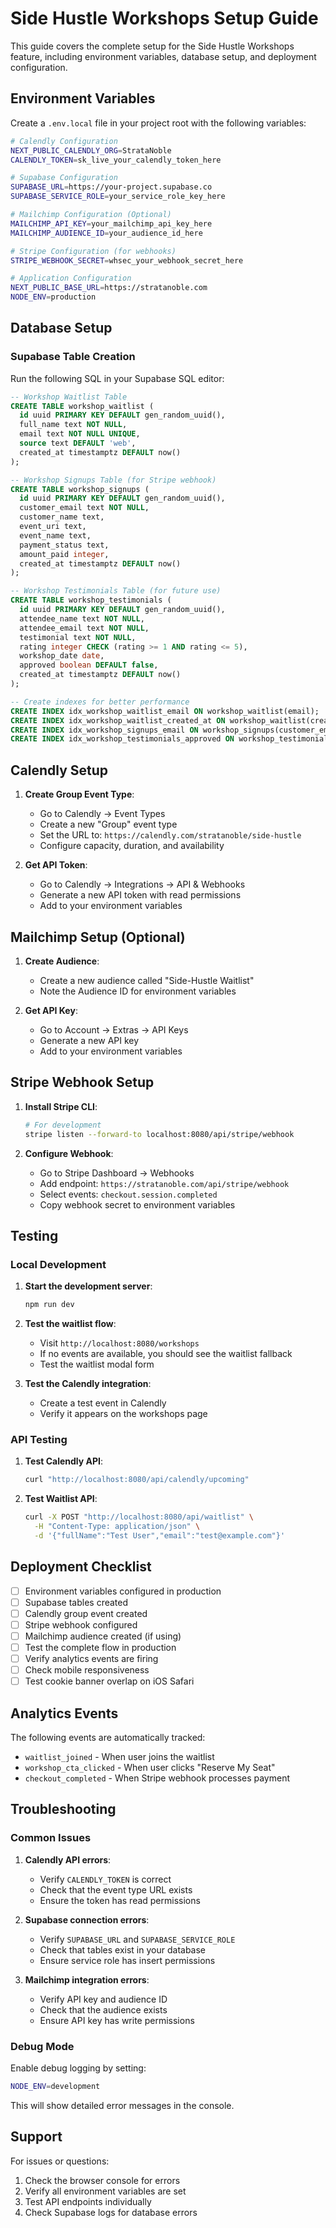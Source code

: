 # Side Hustle Workshops Setup Guide

This guide covers the complete setup for the Side Hustle Workshops feature, including environment variables, database setup, and deployment configuration.

## Environment Variables

Create a `.env.local` file in your project root with the following variables:

```bash
# Calendly Configuration
NEXT_PUBLIC_CALENDLY_ORG=StrataNoble
CALENDLY_TOKEN=sk_live_your_calendly_token_here

# Supabase Configuration
SUPABASE_URL=https://your-project.supabase.co
SUPABASE_SERVICE_ROLE=your_service_role_key_here

# Mailchimp Configuration (Optional)
MAILCHIMP_API_KEY=your_mailchimp_api_key_here
MAILCHIMP_AUDIENCE_ID=your_audience_id_here

# Stripe Configuration (for webhooks)
STRIPE_WEBHOOK_SECRET=whsec_your_webhook_secret_here

# Application Configuration
NEXT_PUBLIC_BASE_URL=https://stratanoble.com
NODE_ENV=production
```

## Database Setup

### Supabase Table Creation

Run the following SQL in your Supabase SQL editor:

```sql
-- Workshop Waitlist Table
CREATE TABLE workshop_waitlist (
  id uuid PRIMARY KEY DEFAULT gen_random_uuid(),
  full_name text NOT NULL,
  email text NOT NULL UNIQUE,
  source text DEFAULT 'web',
  created_at timestamptz DEFAULT now()
);

-- Workshop Signups Table (for Stripe webhook)
CREATE TABLE workshop_signups (
  id uuid PRIMARY KEY DEFAULT gen_random_uuid(),
  customer_email text NOT NULL,
  customer_name text,
  event_uri text,
  event_name text,
  payment_status text,
  amount_paid integer,
  created_at timestamptz DEFAULT now()
);

-- Workshop Testimonials Table (for future use)
CREATE TABLE workshop_testimonials (
  id uuid PRIMARY KEY DEFAULT gen_random_uuid(),
  attendee_name text NOT NULL,
  attendee_email text NOT NULL,
  testimonial text NOT NULL,
  rating integer CHECK (rating >= 1 AND rating <= 5),
  workshop_date date,
  approved boolean DEFAULT false,
  created_at timestamptz DEFAULT now()
);

-- Create indexes for better performance
CREATE INDEX idx_workshop_waitlist_email ON workshop_waitlist(email);
CREATE INDEX idx_workshop_waitlist_created_at ON workshop_waitlist(created_at);
CREATE INDEX idx_workshop_signups_email ON workshop_signups(customer_email);
CREATE INDEX idx_workshop_testimonials_approved ON workshop_testimonials(approved);
```

## Calendly Setup

1. **Create Group Event Type**:
   - Go to Calendly → Event Types
   - Create a new "Group" event type
   - Set the URL to: `https://calendly.com/stratanoble/side-hustle`
   - Configure capacity, duration, and availability

2. **Get API Token**:
   - Go to Calendly → Integrations → API & Webhooks
   - Generate a new API token with read permissions
   - Add to your environment variables

## Mailchimp Setup (Optional)

1. **Create Audience**:
   - Create a new audience called "Side-Hustle Waitlist"
   - Note the Audience ID for environment variables

2. **Get API Key**:
   - Go to Account → Extras → API Keys
   - Generate a new API key
   - Add to your environment variables

## Stripe Webhook Setup

1. **Install Stripe CLI**:
   ```bash
   # For development
   stripe listen --forward-to localhost:8080/api/stripe/webhook
   ```

2. **Configure Webhook**:
   - Go to Stripe Dashboard → Webhooks
   - Add endpoint: `https://stratanoble.com/api/stripe/webhook`
   - Select events: `checkout.session.completed`
   - Copy webhook secret to environment variables

## Testing

### Local Development

1. **Start the development server**:
   ```bash
   npm run dev
   ```

2. **Test the waitlist flow**:
   - Visit `http://localhost:8080/workshops`
   - If no events are available, you should see the waitlist fallback
   - Test the waitlist modal form

3. **Test the Calendly integration**:
   - Create a test event in Calendly
   - Verify it appears on the workshops page

### API Testing

1. **Test Calendly API**:
   ```bash
   curl "http://localhost:8080/api/calendly/upcoming"
   ```

2. **Test Waitlist API**:
   ```bash
   curl -X POST "http://localhost:8080/api/waitlist" \
     -H "Content-Type: application/json" \
     -d '{"fullName":"Test User","email":"test@example.com"}'
   ```

## Deployment Checklist

- [ ] Environment variables configured in production
- [ ] Supabase tables created
- [ ] Calendly group event created
- [ ] Stripe webhook configured
- [ ] Mailchimp audience created (if using)
- [ ] Test the complete flow in production
- [ ] Verify analytics events are firing
- [ ] Check mobile responsiveness
- [ ] Test cookie banner overlap on iOS Safari

## Analytics Events

The following events are automatically tracked:

- `waitlist_joined` - When user joins the waitlist
- `workshop_cta_clicked` - When user clicks "Reserve My Seat"
- `checkout_completed` - When Stripe webhook processes payment

## Troubleshooting

### Common Issues

1. **Calendly API errors**:
   - Verify `CALENDLY_TOKEN` is correct
   - Check that the event type URL exists
   - Ensure the token has read permissions

2. **Supabase connection errors**:
   - Verify `SUPABASE_URL` and `SUPABASE_SERVICE_ROLE`
   - Check that tables exist in your database
   - Ensure service role has insert permissions

3. **Mailchimp integration errors**:
   - Verify API key and audience ID
   - Check that the audience exists
   - Ensure API key has write permissions

### Debug Mode

Enable debug logging by setting:
```bash
NODE_ENV=development
```

This will show detailed error messages in the console.

## Support

For issues or questions:
1. Check the browser console for errors
2. Verify all environment variables are set
3. Test API endpoints individually
4. Check Supabase logs for database errors 